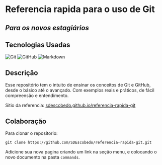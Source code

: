 # Referencia rapida para o uso de Git
## _Para os novos estagiários_

## Tecnologias Usadas

![Git](https://img.shields.io/badge/git-%23F05033.svg?style=for-the-badge&logo=git&logoColor=white)
![GitHub](https://img.shields.io/badge/github-%23E5E5E5.svg?style=for-the-badge&logo=github&logoColor=black)
![Markdown](https://img.shields.io/badge/markdown-%238D6748.svg?style=for-the-badge&logo=markdown&logoColor=white)


## Descrição

Esse repositório tem o intuito de ensinar os conceitos de Git e GitHub, desde o básico até o avançado. Com exemplos reais e práticos, de fácil compreensão e entendimento.

Sitio da referencia: [sdescobedo.github.io/referencia-rapida-git](https://sdescobedo.github.io/referencia-rapida-git/)

## Colaboração

Para clonar o repositorio:

```
git clone https://github.com/SDEscobedo/referencia-rapida-git.git
```
Adicione sua nova pagina criando um link na seção menu, e colocando o novo documento na pasta `commands`.

